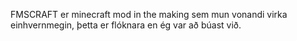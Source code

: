 FMSCRAFT er minecraft mod in the making sem mun vonandi virka einhvernmegin, þetta er flóknara en ég var að búast við. 
